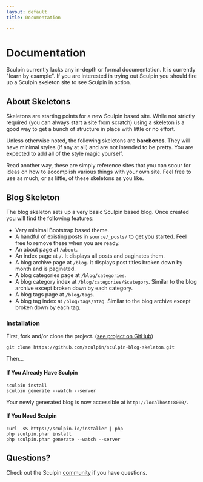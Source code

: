 ```yaml
---
layout: default
title: Documentation

---
```


# Documentation

Sculpin currently lacks any in-depth or formal documentation. It is currently
"learn by example". If you are interested in trying out Sculpin you should fire
up a Sculpin skeleton site to see Sculpin in action.


## About Skeletons

Skeletons are starting points for a new Sculpin based site. While not strictly
required (you can always start a site from scratch) using a skeleton is a good
way to get a bunch of structure in place with little or no effort.

Unless otherwise noted, the following skeletons are **barebones**. They will
have minimal styles (if any at all) and are not intended to be pretty. You are
expected to add all of the style magic yourself.

Read another way, these are simply reference sites that you can scour for ideas
on how to accomplish various things with your own site. Feel free to use as much,
or as little, of these skeletons as you like.


## Blog Skeleton

The blog skeleton sets up a very basic Sculpin based blog. Once created you will
find the following features:

 * Very minimal Bootstrap based theme.
 * A handful of existing posts in `source/_posts/` to get you started. Feel
   free to remove these when you are ready.
 * An about page at `/about`.
 * An index page at `/`. It displays all posts and paginates them.
 * A blog archive page at `/blog`. It displays post titles broken down by
   month and is paginated.
 * A blog categories page at `/blog/categories`.
 * A blog category index at `/blog/categories/$category`. Similar to the blog
   archive except broken down by each category.
 * A blog tags page at `/blog/tags`.
 * A blog tag index at `/blog/tags/$tag`. Similar to the blog archive
   except broken down by each tag.

### Installation

First, fork and/or clone the project. ([see project on GitHub](https://github.com/sculpin/sculpin-blog-skeleton))

    git clone https://github.com/sculpin/sculpin-blog-skeleton.git

Then...

#### If You Already Have Sculpin

    sculpin install
    sculpin generate --watch --server

Your newly generated blog is now accessible at `http://localhost:8000/`.

#### If You Need Sculpin

    curl -sS https://sculpin.io/installer | php
    php sculpin.phar install
    php sculpin.phar generate --watch --server


## Questions?

Check out the Sculpin [community]({{site.url}}/community) if you have questions.


[1]: http://getcomposer.org
[2]: http://getcomposer.org/doc/00-intro.md#installation-nix
[3]: http://getcomposer.org/doc/00-intro.md#installation-windows
